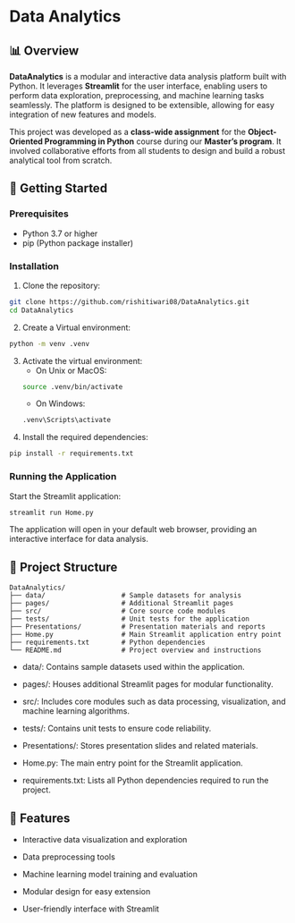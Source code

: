 # Data Analytics

## 📊 Overview

**DataAnalytics** is a modular and interactive data analysis platform built with Python. It leverages **Streamlit** for the user interface, enabling users to perform data exploration, preprocessing, and machine learning tasks seamlessly. The platform is designed to be extensible, allowing for easy integration of new features and models.

This project was developed as a **class-wide assignment** for the **Object-Oriented Programming in Python** course during our **Master’s program**. It involved collaborative efforts from all students to design and build a robust analytical tool from scratch.


## 🚀 Getting Started
### Prerequisites
- Python 3.7 or higher
- pip (Python package installer)


### Installation
1. Clone the repository:
```bash 
git clone https://github.com/rishitiwari08/DataAnalytics.git
cd DataAnalytics
```
2. Create a Virtual environment:
```bash 
python -m venv .venv
```
3. Activate the virtual environment:
    - On Unix or MacOS:
    ```bash
    source .venv/bin/activate
    ```
    - On Windows:
    ```bash
    .venv\Scripts\activate
    ``` 
4. Install the required dependencies:
```bash
pip install -r requirements.txt
```


### Running the Application
Start the Streamlit application:

```bash
streamlit run Home.py
```
The application will open in your default web browser, providing an interactive interface for data analysis.

## 📁 Project Structure
```arduino
DataAnalytics/
├── data/                   # Sample datasets for analysis
├── pages/                  # Additional Streamlit pages
├── src/                    # Core source code modules
├── tests/                  # Unit tests for the application
├── Presentations/          # Presentation materials and reports
├── Home.py                 # Main Streamlit application entry point
├── requirements.txt        # Python dependencies
└── README.md               # Project overview and instructions
```

- data/: Contains sample datasets used within the application.

- pages/: Houses additional Streamlit pages for modular functionality.
- src/: Includes core modules such as data processing, visualization, and machine learning algorithms.

- tests/: Contains unit tests to ensure code reliability.

- Presentations/: Stores presentation slides and related materials.

- Home.py: The main entry point for the Streamlit application.

- requirements.txt: Lists all Python dependencies required to run the project.

## 🧰 Features
- Interactive data visualization and exploration

- Data preprocessing tools

- Machine learning model training and evaluation

- Modular design for easy extension

- User-friendly interface with Streamlit
